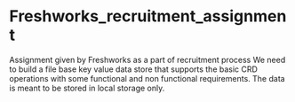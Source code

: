 # Freshworks_recruitment_assignment
 Assignment given by Freshworks as a part of recruitment process
 We need to build a file base key value data store that supports the basic CRD operations with some functional and non functional requirements. The data is meant to be stored in local storage only.
